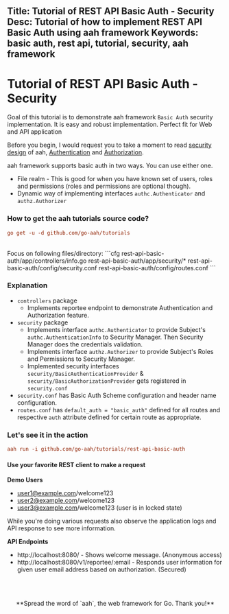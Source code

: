 Title: Tutorial of REST API Basic Auth - Security
Desc: Tutorial of how to implement REST API Basic Auth using aah framework
Keywords: basic auth, rest api, tutorial, security, aah framework
---
# Tutorial of REST API Basic Auth - Security

Goal of this tutorial is to demonstrate aah framework `Basic Auth` security implementation. It is easy and robust implementation. Perfect fit for Web and API application

Before you begin, I would request you to take a moment to read [security design](/security-design.html) of aah, [Authentication](/authentication.html) and [Authorization](/authorization.html).

aah framework supports basic auth in two ways. You can use either one.

  * File realm - This is good for when you have known set of users, roles and permissions (roles and permissions are optional though).
  * Dynamic way of implementing interfaces `authc.Authenticator` and `authz.Authorizer`

### How to get the aah tutorials source code?

```cfg
go get -u -d github.com/go-aah/tutorials
```

<br>
Focus on following files/directory:
```cfg
  rest-api-basic-auth/app/controllers/info.go
  rest-api-basic-auth/app/security/*
  rest-api-basic-auth/config/security.conf
  rest-api-basic-auth/config/routes.conf
```

### Explanation

  * `controllers` package
      - Implements reportee endpoint to demonstrate Authentication and Authorization feature.
  * `security` package
      - Implements interface `authc.Authenticator` to provide Subject's `authc.AuthenticationInfo` to Security Manager. Then Security Manager does the credentials validation.
      - Implements interface `authz.Authorizer` to provide Subject's Roles and Permissions to Security Manager.
      - Implemented security interfaces `security/BasicAuthenticationProvider` & `security/BasicAuthorizationProvider` gets registered in `security.conf`
  * `security.conf` has Basic Auth Scheme configuration and header name configuration.
  * `routes.conf` has `default_auth = "basic_auth"` defined for all routes and respective `auth` attribute defined for certain route as appropriate.

### Let's see it in the action

```cfg
aah run -i github.com/go-aah/tutorials/rest-api-basic-auth
```

#### Use your favorite REST client to make a request

**Demo Users**

  * user1@example.com/welcome123
  * user2@example.com/welcome123
  * user3@example.com/welcome123 (user is in locked state)

While you're doing various requests also observe the application logs and API response to see more information.

**API Endpoints**

  * http://localhost:8080/ - Shows welcome message. (Anonymous access)
  * http://localhost:8080/v1/reportee/:email - Responds user information for given user email address based on authorization. (Secured)

<br><br>
<center>**Spread the word of `aah`, the web framework for Go. Thank you!**</center>
